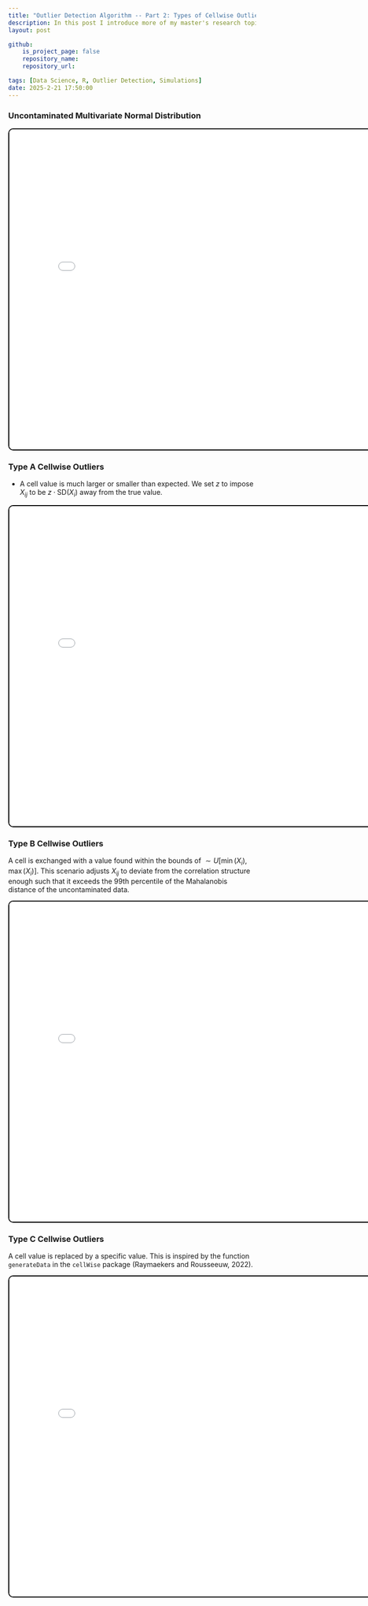 ```yaml
---
title: "Outlier Detection Algorithm -- Part 2: Types of Cellwise Outliers"
description: In this post I introduce more of my master's research topics, diving into the different types of outliers found in raw data. 
layout: post

github:
    is_project_page: false
    repository_name: 
    repository_url: 

tags: [Data Science, R, Outlier Detection, Simulations]
date: 2025-2-21 17:50:00
---
```



### Uncontaminated Multivariate Normal Distribution
<iframe src="/assets/MO2/MVN.html"
        width="800" height="650"
        style="border: 2px solid black; border-radius: 10px;">
</iframe>

### Type A Cellwise Outliers

* A cell value is much larger or smaller than expected. We set $z$ to impose $X_{ij}$ to be $z \cdot \text{SD}(X_i)$ away from the true value.
<iframe src="/assets/MO2/MVN_TypeA.html"
        width="800" height="650"
        style="border: 2px solid black; border-radius: 10px;">
</iframe>

### Type B Cellwise Outliers
A cell is exchanged with a value found within the bounds of $\sim U[\min(X_i), \max(X_i)]$. This scenario adjusts $X_{ij}$ to deviate from the correlation structure enough such that it exceeds the 99th percentile of the Mahalanobis distance of the uncontaminated data.
<iframe src="/assets/MO2/MVN_TypeB.html"
        width="800" height="650"
        style="border: 2px solid black; border-radius: 10px;">
</iframe>

### Type C Cellwise Outliers
A cell value  is replaced by a specific value. This is inspired by the function `generateData` in the `cellWise` package (Raymaekers and Rousseeuw, 2022).
<iframe src="/assets/MO2/MVN_TypeC.html"
        width="800" height="650"
        style="border: 2px solid black; border-radius: 10px;">
</iframe>